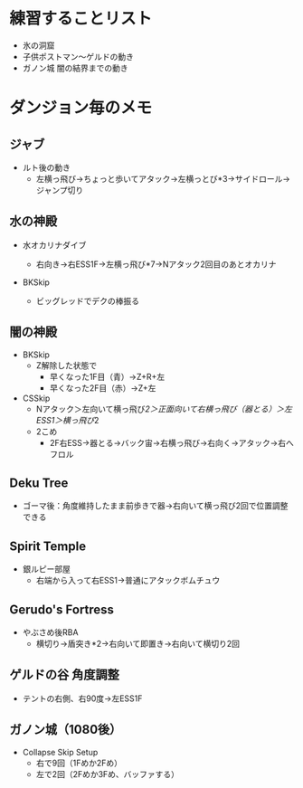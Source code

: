 # 練習することリスト

* 氷の洞窟
* 子供ポストマン～ゲルドの動き
* ガノン城 闇の結界までの動き

# ダンジョン毎のメモ

## ジャブ
* ルト後の動き
  * 左横っ飛び→ちょっと歩いてアタック→左横っとび*3→サイドロール→ジャンプ切り


## 水の神殿
* 水オカリナダイブ
  * 右向き→右ESS1F→左横っ飛び*7→Nアタック2回目のあとオカリナ

* BKSkip
  * ビッグレッドでデクの棒振る

## 闇の神殿
* BKSkip
  * Z解除した状態で
    * 早くなった1F目（青）→Z+R+左
    * 早くなった2F目（赤）→Z+左
* CSSkip
  * Nアタック＞左向いて横っ飛び*2＞正面向いて右横っ飛び（器とる）＞左ESS1＞横っ飛び*2
  * 2こめ
    * 2F右ESS→器とる→バック宙→右横っ飛び→右向く→アタック→右へフロル

## Deku Tree
* ゴーマ後：角度維持したまま前歩きで器->右向いて横っ飛び2回で位置調整できる
  
## Spirit Temple
* 銀ルピー部屋
  * 右端から入って右ESS1→普通にアタックボムチュウ
    
## Gerudo's Fortress
* やぶさめ後RBA
  * 横切り→盾突き*2→右向いて即置き→右向いて横切り2回

## ゲルドの谷  角度調整
* テントの右側、右90度→左ESS1F

## ガノン城（1080後）
* Collapse Skip Setup
  * 右で9回（1Fめか2Fめ）
  * 左で2回（2Fめか3Fめ、バッファする）
